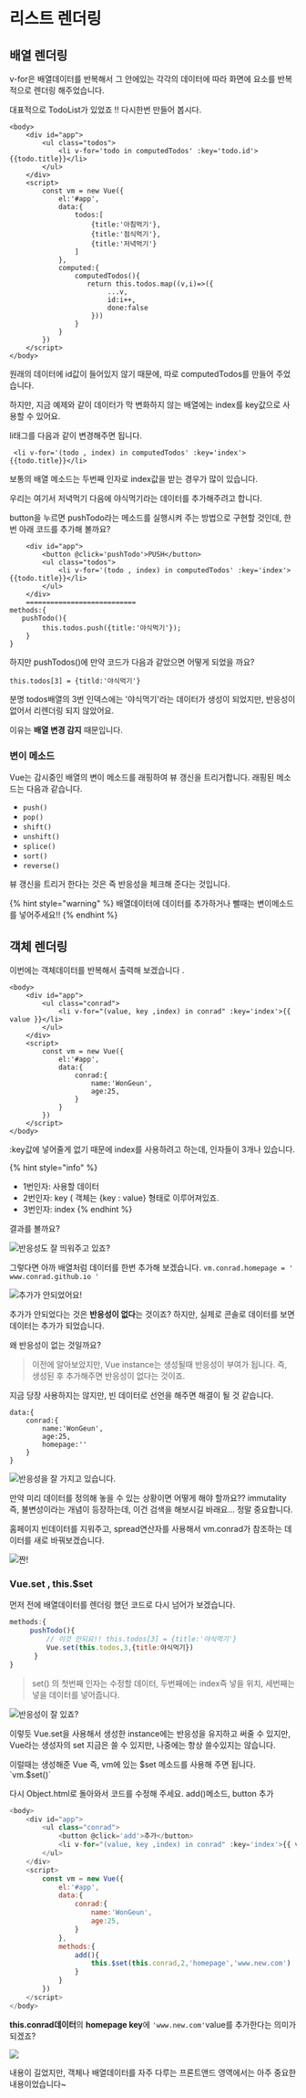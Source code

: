 # 리스트 렌더링

## 배열 렌더링

v-for은 배열데이터를 반복해서 그 안에있는 각각의 데이터에 따라 화면에 요소를 반복적으로 렌더링 해주었습니다. 

대표적으로 TodoList가 있었죠 !!  다시한번 만들어 봅시다.

```markup
<body>
    <div id="app">
        <ul class="todos">
            <li v-for='todo in computedTodos' :key='todo.id'>{{todo.title}}</li>
        </ul>
    </div>
    <script>
        const vm = new Vue({
            el:'#app',
            data:{
                todos:[
                    {title:'아침먹기'},
                    {title:'점식먹기'},
                    {title:'저녁먹기'}
                ]
            },
            computed:{
                computedTodos(){
                   return this.todos.map((v,i)=>({
                        ...v,
                        id:i++,
                        done:false
                    }))
                }
            }
        })
    </script>
</body>
```

원래의 데이터에 id값이 들어있지 않기 때문에, 따로 computedTodos를 만들어 주었습니다. 

하지만, 지금 예제와 같이 데이터가 막 변화하지 않는 배열에는 index를 key값으로 사용할 수 있어요. 

li태그를 다음과 같이 변경해주면 됩니다. 

```markup
 <li v-for='(todo , index) in computedTodos' :key='index'>{{todo.title}}</li>
```

보통의 배열 메소드는 두번째 인자로 index값을 받는 경우가 많이 있습니다. 



우리는 여기서 저녁먹기 다음에 야식먹기라는 데이터를 추가해주려고 합니다. 

button을 누르면 pushTodo라는 메소드를 실행시켜 주는 방법으로 구현할 것인데, 한번 아래 코드를 추가해 볼까요? 

```markup
    <div id="app">
        <button @click='pushTodo'>PUSH</button>
        <ul class="todos">
            <li v-for='(todo , index) in computedTodos' :key='index'>{{todo.title}}</li>
        </ul>
    </div>
    ===========================
methods:{
   pushTodo(){
        this.todos.push({title:'야식먹기'});
    }
}
```

하지만 pushTodos\(\)에 만약 코드가 다음과 같았으면 어떻게 되었을 까요?

`this.todos[3] = {titld:'야식먹기'}`

분명 todos배열의 3번 인덱스에는 '야식먹기'라는 데이터가 생성이 되었지만, 반응성이 없어서 리렌더링 되지 않았어요. 

이유는 **배열 변경 감지** 때문입니다.

### 변이 메소드

Vue는 감시중인 배열의 변이 메소드를 래핑하여 뷰 갱신을 트리거합니다. 래핑된 메소드는 다음과 같습니다.

* `push()`
* `pop()`
* `shift()`
* `unshift()`
* `splice()`
* `sort()`
* `reverse()`

뷰 갱신을 트리거 한다는 것은 즉 반응성을 체크해 준다는 것입니다. 

{% hint style="warning" %}
배열데이터에 데이터를 추가하거나 뺄때는 변이메소드를 넣어주세요!!
{% endhint %}

## 객체 렌더링

이번에는 객체데이터를 반복해서 출력해 보겠습니다 .

```markup
<body>
    <div id="app">
        <ul class="conrad">
            <li v-for="(value, key ,index) in conrad" :key='index'>{{ value }}</li>
        </ul>
    </div>
    <script>
        const vm = new Vue({
            el:'#app',
            data:{
                conrad:{
                    name:'WonGeun',
                    age:25,
                }
            }
        })
    </script>
</body>
```

:key값에 넣어줄게 없기 때문에 index를 사용하려고 하는데, 인자들이 3개나 있습니다. 

{% hint style="info" %}
* 1번인자: 사용할 데이터
* 2번인자: key     \( 객체는 {key : value} 형태로 이루어져있죠. 
* 3번인자: index
{% endhint %}

결과를 볼까요? 

![&#xBC18;&#xC751;&#xC131;&#xB3C4; &#xC798; &#xB744;&#xC6CC;&#xC8FC;&#xACE0; &#xC788;&#xC8E0;? ](.gitbook/assets/oct-27-2020-20-10-28.gif)

그렇다면 아까 배열처럼 데이터를 한번 추가해 보겠습니다. `vm.conrad.homepage = ' www.conrad.github.io '`

![&#xCD94;&#xAC00;&#xAC00; &#xC548;&#xB418;&#xC5C8;&#xC5B4;&#xC694;!](.gitbook/assets/oct-27-2020-20-12-36.gif)

추가가 안되었다는 것은 **반응성이 없다**는 것이죠?  하지만, 실제로 콘솔로 데이터를 보면 데이터는 추가가 되었습니다. 

왜 반응성이 없는 것일까요? 

> 이전에 알아보았지만, Vue instance는 생성될때 반응성이 부여가 됩니다. 즉, 생성된 후 추가해주면 반응성이 없다는 것이죠.

지금 당장 사용하지는 않지만, 빈 데이터로 선언을 해주면 해결이 될 것 같습니다. 

```markup
data:{
    conrad:{
        name:'WonGeun',
        age:25,
        homepage:''
    }
}
```

![&#xBC18;&#xC751;&#xC131;&#xC744; &#xC798; &#xAC00;&#xC9C0;&#xACE0; &#xC788;&#xC2B5;&#xB2C8;&#xB2E4;.](.gitbook/assets/oct-27-2020-20-17-38.gif)

만약 미리 데이터를 정의해 놓을 수 있는 상황이면 어떻게 해야 할까요?? immutality 즉, 불변성이라는 개념이 등장하는데, 이건 검색을 해보시길 바래요... 정말 중요합니다. 

홈페이지 빈데이터를 지워주고, spread연산자를 사용해서 vm.conrad가 참조하는 데이터를 새로 바꿔보겠습니다. 

![&#xC9E0;!](.gitbook/assets/oct-27-2020-20-21-45.gif)

### Vue.set , this.$set

먼저 전에 배열데이터를 렌더링 했던 코드로 다시 넘어가 보겠습니다. 

```javascript
methods:{
     pushTodo(){
         // 이것 안되요!! this.todos[3] = {title:'야식먹기'}
         Vue.set(this.todos,3,{title:야식먹기})
      }
}
```

> set\(\) 의 첫번째 인자는 수정할 데이터, 두번째에는 index즉 넣을 위치, 세번째는 넣을 데이터를 넣어줍니다.

![&#xBC18;&#xC751;&#xC131;&#xC774; &#xC798; &#xC788;&#xC8E0;?](.gitbook/assets/oct-27-2020-20-28-33.gif)

이렇듯 Vue.set을 사용해서 생성한 instance에는 반응성을 유지하고 써줄 수 있지만, Vue라는 생성자의 set 지금은 쓸 수 있지만, 나중에는 항상 쓸수있지는 않습니다. 

이럴때는 생성해준 Vue 즉, vm에 있는 $set 메소드를 사용해 주면 됩니다. `vm.$set()`

다시 Object.html로 돌아와서 코드를 수정해 주세요. add\(\)메소드, button 추가

```javascript
<body>
    <div id="app">
        <ul class="conrad">
            <button @click='add'>추가</button>
            <li v-for="(value, key ,index) in conrad" :key='index'>{{ value }}</li>
        </ul>
    </div>
    <script>
        const vm = new Vue({
            el:'#app',
            data:{
                conrad:{
                    name:'WonGeun',
                    age:25,
                }
            },
            methods:{
                add(){
                    this.$set(this.conrad,2,'homepage','www.new.com')
                }
            }
        })
    </script>
</body>
```

**this.conrad데이터**의 **homepage key**에 `'www.new.com'`value를 추가한다는 의미가 되겠죠?

![](.gitbook/assets/oct-27-2020-20-38-33.gif)

내용이 길었지만, 객체나 배열데이터를 자주 다루는 프론트앤드 영역에서는 아주 중요한 내용이었습니다~ 

